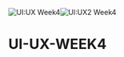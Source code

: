 ![UI:UX Week4](https://user-images.githubusercontent.com/86411135/127387723-a258cd30-3af4-4435-ad90-a1fdfeccbb63.png)![UI:UX2 Week4](https://user-images.githubusercontent.com/86411135/127387996-21377862-e021-4c67-98bf-72408c539992.png)

# UI-UX-WEEK4
